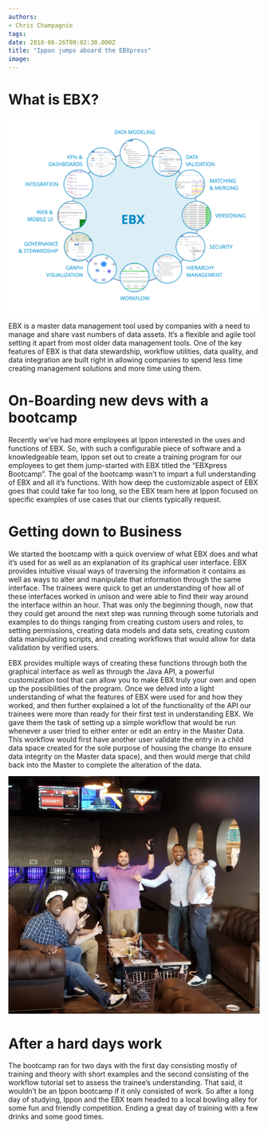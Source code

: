 ```yaml
---
authors:
- Chris Champagnie
tags:
date: 2018-06-26T00:02:30.000Z
title: "Ippon jumps aboard the EBXpress"
image: 
---
```


# What is EBX?

![](https://raw.githubusercontent.com/ippontech/blog-usa/master/images/2018/05/EBX_offerings.png)

EBX is a master data management tool used by companies with a need to manage and share vast numbers of data assets. It’s a flexible and agile tool setting it apart from most older data management tools. One of the key features of EBX is that data stewardship, workflow utilities, data quality, and data integration are built right in allowing companies to spend less time creating management solutions and more time using them.

# On-Boarding new devs with a bootcamp

Recently we’ve had more employees at Ippon interested in the uses and functions of EBX. So, with such a configurable piece of software and a knowledgeable team, Ippon set out to create a training program for our employees to get them jump-started with EBX titled the “EBXpress Bootcamp”. The goal of the bootcamp wasn’t to impart a full understanding of EBX and all it’s functions. With how deep the customizable aspect of EBX goes that could take far too long, so the EBX team here at Ippon focused on specific examples of use cases that our clients typically request.

# Getting down to Business

We started the bootcamp with a quick overview of what EBX does and what it’s used for as well as an explanation of its graphical user interface. EBX provides intuitive visual ways of traversing the information it contains as well as ways to alter and manipulate that information through the same interface. The trainees were quick to get an understanding of how all of these interfaces worked in unison and were able to find their way around the interface within an hour. That was only the beginning though, now that they could get around the next step was running through some tutorials and examples to do things ranging from creating custom users and roles, to setting permissions, creating data models and data sets, creating custom data manipulating scripts, and creating workflows that would allow for data validation by verified users.

EBX provides multiple ways of creating these functions through both the graphical interface as well as through the Java API, a powerful customization tool that can allow you to make EBX truly your own and open up the possibilities of the program. Once we delved into a light understanding of what the features of EBX were used for and how they worked, and then further explained a lot of the functionality of the API our trainees were more than ready for their first test in understanding EBX. We gave them the task of setting up a simple workflow that would be run whenever a user tried to either enter or edit an entry in the Master Data. This workflow would first have another user validate the entry in a child data space created for the sole purpose of housing the change (to ensure data integrity on the Master data space), and then would merge that child back into the Master to complete the alteration of the data.

![](https://raw.githubusercontent.com/ippontech/blog-usa/master/images/2018/05/EBXpress-bowling-trip.png)

# After a hard days work

The bootcamp ran for two days with the first day consisting mostly of training and theory with short examples and the second consisting of the workflow tutorial set to assess the trainee’s understanding. That said, it wouldn’t be an Ippon bootcamp if it only consisted of work. So after a long day of studying, Ippon and the EBX team headed to a local bowling alley for some fun and friendly competition. Ending a great day of training with a few drinks and some good times.
